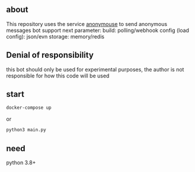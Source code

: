 
## **about**
This repository uses the service [anonymouse](http://anonymouse.org/cgi-bin/anon-email.cgi) to send anonymous messages
bot support next parameter:
build: polling/webhook
config (load config): json/evn
storage: memory/redis
## Denial of responsibility
this bot should only be used for experimental purposes, the author is not responsible for how this code will be used

## start
```bash
docker-compose up
```
or
```bash
python3 main.py
```
## need
python 3.8+